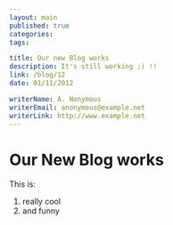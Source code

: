 ```yaml
---
layout: main
published: true
categories: 
tags: 

title: Our new Blog works
description: It's still working ;) !!
link: /blog/12
date: 01/11/2012

writerName: A. Nonymous
writerEmail: anonymous@example.net
writerLink: http://www.example.net
---
```


# Our New Blog works

This is:
1. really cool
2. and funny